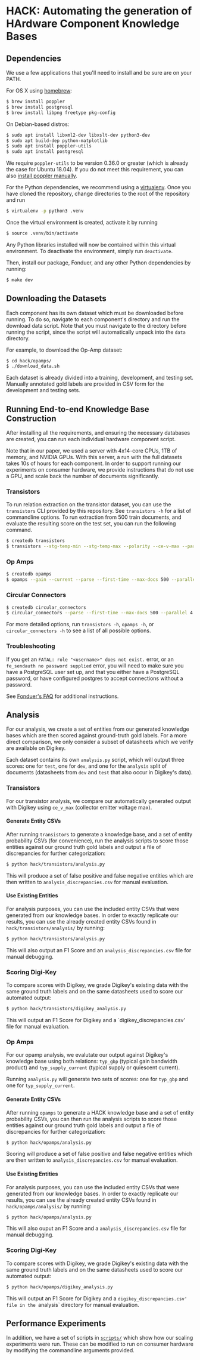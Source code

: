 # HACK: Automating the generation of HArdware Component Knowledge Bases

## Dependencies

We use a few applications that you'll need to install and be sure are on your
PATH.

For OS X using [homebrew](https://brew.sh):

```bash
$ brew install poppler
$ brew install postgresql
$ brew install libpng freetype pkg-config
```

On Debian-based distros:

```bash
$ sudo apt install libxml2-dev libxslt-dev python3-dev
$ sudo apt build-dep python-matplotlib
$ sudo apt install poppler-utils
$ sudo apt install postgresql
```

We require `poppler-utils` to be version 0.36.0 or greater (which is already
the case for Ubuntu 18.04). If you do not meet this requirement, you can also
[install poppler manually](https://poppler.freedesktop.org/).

For the Python dependencies, we recommend using a
[virtualenv](https://virtualenv.pypa.io/en/stable/). Once you have cloned the
repository, change directories to the root of the repository and run

```bash
$ virtualenv -p python3 .venv
```

Once the virtual environment is created, activate it by running

```bash
$ source .venv/bin/activate
```

Any Python libraries installed will now be contained within this virtual
environment. To deactivate the environment, simply run `deactivate`.

Then, install our package, Fonduer, and any other Python dependencies by running:

```bash
$ make dev
```

## Downloading the Datasets

Each component has its own dataset which must be downloaded before running. To
do so, navigate to each component's directory and run the download data script.
Note that you must navigate to the directory before running the script, since
the script will automatically unpack into the `data` directory.

For example, to download the Op-Amp dataset:

```bash
$ cd hack/opamps/
$ ./download_data.sh
```

Each dataset is already divided into a training, development, and testing set.
Manually annotated gold labels are provided in CSV form for the development and
testing sets.

## Running End-to-end Knowledge Base Construction

After installing all the requirements, and ensuring the necessary databases
are created, you can run each individual hardware component script.

Note that in our paper, we used a server with 4x14-core CPUs, 1TB of memory, and
NVIDIA GPUs. With this server, a run with the full datasets takes 10s of hours
for each component. In order to support running our experiments on consumer
hardware, we provide instructions that do not use a GPU, and scale back the
number of documents significantly.

### Transistors

To run relation extraction on the transistor dataset, you can use the
`transistors` CLI provided by this repository. See `transistors -h` for a list
of commandline options. To run extraction from 500 train documents, and evaluate
the resulting score on the test set, you can run the following command.

```bash
$ createdb transistors
$ transistors --stg-temp-min --stg-temp-max --polarity --ce-v-max --parse --first-time --max-docs 500 --parallel 4 --conn-string="postgresql://<user>:<pw>@<host>:<port>/transistors"
```

### Op Amps

```bash
$ createdb opamps
$ opamps --gain --current --parse --first-time --max-docs 500 --parallel 4 --conn-string="postgresql://<user>:<pw>@<host>:<port>/opamps"
```

### Circular Connectors

```bash
$ createdb circular_connectors
$ circular_connectors --parse --first-time --max-docs 500 --parallel 4 --conn-string="postgresql://<user>:<pw>@<host>:<port>/circular_connectors"
```

For more detailed options, run `transistors -h`, `opamps -h`, or
`circular_connectors -h` to see a list of all possible options.

### Troubleshooting

If you get an `FATAL: role "<username>" does not exist.` error, or an
`fe_sendauth no password supplied` error, you will need to make sure you have a
PostgreSQL user set up, and that you either have a PostgreSQL password, or have
configured postgres to accept connections without a password.

See [Fonduer's FAQ](https://fonduer.readthedocs.io/en/latest/user/faqs.html#)
for additional instructions.


## Analysis
For our analysis, we create a set of entities from our generated knowledge bases
which are then scored against ground-truth gold labels. For a more direct
comparison, we only consider a subset of datasheets which we verify are
available on Digikey.

Each dataset contains its own `analysis.py` script, which will output three
scores: one for `test`, one for `dev`, and one for the `analysis` split of
documents (datasheets from `dev` and `test` that also occur in Digikey's data).

### Transistors
For our transistor analysis, we compare our automatically generated output with
Digikey using `ce_v_max` (collector emitter voltage max).

#### Generate Entity CSVs
After running `transistors` to generate a knowledge base, and a set of entity
probability CSVs (for convenience), run the analysis scripts to score those
entities against our ground truth gold labels and output a file of discrepancies
for further categorization:

```bash
$ python hack/transistors/analysis.py
```

This will produce a set of false positive and false negative entities which
are then written to `analysis_discrepancies.csv` for manual evaluation.

#### Use Existing Entities
For analysis purposes, you can use the included entity CSVs that were generated
from our knowledge bases. In order to exactly replicate our results, you can use
the already created entity CSVs found in `hack/transistors/analysis/` by
running:

```bash
$ python hack/transistors/analysis.py
```

This will also output an F1 Score and an `analysis_discrepancies.csv` file for
manual debugging.

### Scoring Digi-Key
To compare scores with Digikey, we grade Digikey's existing data with the same
ground truth labels and on the same datasheets used to score our automated
output:

```bash
$ python hack/transistors/digikey_analysis.py
```

This will output an F1 Score for Digikey and a `digikey_discrepancies.csv' file
for manual evaluation.

### Op Amps
For our opamp analysis, we evalutate our output against Digikey's knowledge base
using both relations: `typ_gbp` (typical gain bandwidth product) and
`typ_supply_current` (typical supply or quiescent current).

Running `analysis.py` will generate two sets of scores: one for `typ_gbp` and
one for `typ_supply_current`.

#### Generate Entity CSVs
After running `opamps` to generate a HACK knowledge base and a set of
entity probability CSVs, you can then run the analysis scripts to score those
entities against our ground truth gold labels and output a file of discrepancies
for further categorization:

```bash
$ python hack/opamps/analysis.py
```

Scoring will produce a set of false positive and false negative entities which
are then written to `analysis_discrepancies.csv` for manual evaluation.

#### Use Existing Entities
For analysis purposes, you can use the included entity CSVs that were generated
from our knowledge bases. In order to exactly replicate our results, you can use
the already created entity CSVs found in `hack/opamps/analysis/` by
running:

```bash
$ python hack/opamps/analysis.py
```

This will also ouput an F1 Score and a `analysis_discrepancies.csv` file for
manual debugging.

### Scoring Digi-Key
To compare scores with Digikey, we grade Digikey's existing data with the same
ground truth labels and on the same datasheets used to score our automated
output:

```bash
$ python hack/opamps/digikey_analysis.py
```

This will output an F1 Score for Digikey and a `digikey_discrepancies.csv' file
in the `analysis` directory for manual evaluation.

## Performance Experiments

In addition, we have a set of scripts in [`scripts/`](./scripts/) which show how
our scaling experiments were run. These can be modified to run on consumer
hardware by modifying the commandline arguments provided.

